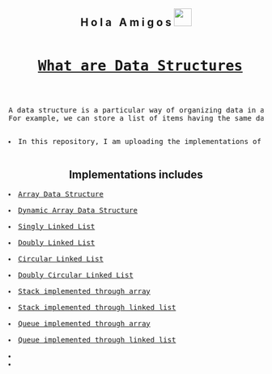 <h2 align="center">H o l a &nbsp; A m i g o s <img src="https://media.giphy.com/media/hvRJCLFzcasrR4ia7z/giphy.gif" width="35px"></h2>


<pre>
<h1 align = "center"> <a href="https://en.wikipedia.org/wiki/Data_structure">What are Data Structures</a></h1>
</pre>

<pre>
<p>A data structure is a particular way of organizing data in a computer so that it can be used effectively.
For example, we can store a list of items having the same data-type using the array data structure.</p>
<li>In this repository, I am uploading the implementations of various Data Structures.</li>
</pre>

<h2 align="center"> Implementations includes</h2>

<pre>
<li><a href="https://www.geeksforgeeks.org/array-data-structure/">Array Data Structure</a></li>
<li><a href="https://www.geeksforgeeks.org/how-do-dynamic-arrays-work/">Dynamic Array Data Structure</a></li>
<li><a href="https://www.educative.io/edpresso/what-is-a-singly-linked-list">Singly Linked List</a></li>
<li><a href="https://www.geeksforgeeks.org/doubly-linked-list/">Doubly Linked List</a></li>
<li><a href="https://www.geeksforgeeks.org/circular-linked-list/">Circular Linked List</a></li>
<li><a href="https://www.geeksforgeeks.org/doubly-circular-linked-list-set-1-introduction-and-insertion/">Doubly Circular Linked List</a></li>
<li><a href="https://www.geeksforgeeks.org/stack-data-structure-introduction-program/">Stack implemented through array</a</li>

<li><a href="https://www.geeksforgeeks.org/stack-data-structure-introduction-program/">Stack implemented through linked list</a</li>

<li><a href="https://www.geeksforgeeks.org/array-implementation-of-queue-simple/">Queue implemented through array</a</li>

<li><a href="https://www.geeksforgeeks.org/queue-linked-list-implementation/">Queue implemented through linked list</a</li>

<li><a href=""></a</li>
<li><a href=""></a</li>
</pre>
